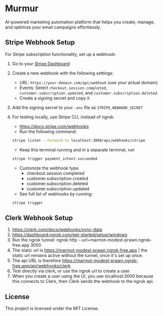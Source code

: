 # Murmur

AI-powered marketing automation platform that helps you create, manage, and optimize your email campaigns effortlessly.

## Stripe Webhook Setup

For Stripe subscription functionality, set up a webhook:

1. Go to your [Stripe Dashboard](https://dashboard.stripe.com/webhooks)
2. Create a new webhook with the following settings:
   - URL: `https://your-domain.com/api/webhook` (use your actual domain)
   - Events: Select `checkout.session.completed`, `customer.subscription.updated`, and `customer.subscription.deleted`.
   - Create a signing secret and copy it
3. Add the signing secret to your `.env` file as `STRIPE_WEBHOOK_SECRET`
4. For testing locally, use Stripe CLI, instead of ngrok.

   - https://docs.stripe.com/webhooks
   - Run the following command:

   ```bash
   stripe listen --forward-to localhost:3000/api/webhooks/stripe
   ```

   - Keep this terminal running and in a separate terminal, run

   ```bash
   stripe trigger payment_intent.succeeded
   ```

   - Customize the webhook type.
     - checkout.session.completed
     - customer.subscription.created
     - customer.subscription.deleted
     - customer.subscription.updated
   - See full list of webhooks by running:

   ```bash
   stripe trigger
   ```

## Clerk Webhook Setup

1. https://clerk.com/docs/webhooks/sync-data
2. https://dashboard.ngrok.com/get-started/setup/windows
3. Run the ngrok tunnel: ngrok http --url=marmot-modest-prawn.ngrok-free.app 3000
4. The static url is https://marmot-modest-prawn.ngrok-free.app | the static url remains active without the tunnel, once it's set up once.
5. The api URL is therefore https://marmot-modest-prawn.ngrok-free.app/api/webhooks/clerk
6. Test directly via clerk, or use the ngrok url to create a user.
7. When you create a user using the UI, you use localhost:3000 because this connects to Clerk, then Clerk sends the webhook to the ngrok api.

## License

This project is licensed under the MIT License.
